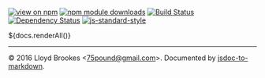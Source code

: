 [![view on npm](http://img.shields.io/npm/v/local-web-server-log.svg)](https://www.npmjs.org/package/local-web-server-log)
[![npm module downloads](http://img.shields.io/npm/dt/local-web-server-log.svg)](https://www.npmjs.org/package/local-web-server-log)
[![Build Status](https://travis-ci.org/local-web-server/log.svg?branch=master)](https://travis-ci.org/local-web-server/log)
[![Dependency Status](https://david-dm.org/local-web-server/log.svg)](https://david-dm.org/local-web-server/log)
[![js-standard-style](https://img.shields.io/badge/code%20style-standard-brightgreen.svg)](https://github.com/feross/standard)

${docs.renderAll()}

* * *

&copy; 2016 Lloyd Brookes \<75pound@gmail.com\>. Documented by [jsdoc-to-markdown](https://github.com/jsdoc2md/jsdoc-to-markdown).
